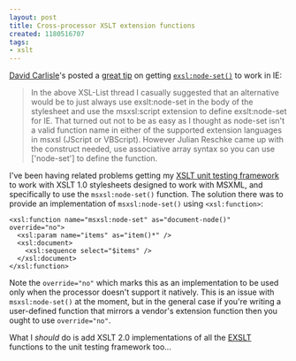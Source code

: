```yaml
---
layout: post
title: Cross-processor XSLT extension functions
created: 1180516707
tags:
- xslt
---
```

[David Carlisle][1]'s posted a [great tip][2] on getting [`exsl:node-set()`][3] to work in IE:

>In the above XSL-List thread I casually suggested that an alternative would be to just always use exslt:node-set in the body of the stylesheet and use the msxsl:script extension to define exslt:node-set for IE. That turned out not to be as easy as I thought as node-set isn't a valid function name in either of the supported extension languages in msxsl (JScript or VBScript). However Julian Reschke came up with the construct needed, use associative array syntax so you can use ['node-set'] to define the function.

[1]: http://dpcarlisle.blogspot.com/ "David Carlisle's Blog"
[2]: http://dpcarlisle.blogspot.com/2007/05/exslt-node-set-function.html "The EXSLT node-set function"
[3]: http://www.exslt.org/exsl/functions/node-set/index.html "exsl:node-set()"

<!--break--> 

I've been having related problems getting my [XSLT unit testing framework][4] to work with XSLT 1.0 stylesheets designed to work with MSXML, and specifically to use the `msxsl:node-set()` function. The solution there was to provide an implementation of `msxsl:node-set()` using `<xsl:function>`:

    <xsl:function name="msxsl:node-set" as="document-node()" override="no">
      <xsl:param name="items" as="item()*" />
      <xsl:document>
        <xsl:sequence select="$items" />
      </xsl:document>
    </xsl:function>

Note the `override="no"` which marks this as an implementation to be used only when the processor doesn't support it natively. This is an issue with `msxsl:node-set()` at the moment, but in the general case if you're writing a user-defined function that mirrors a vendor's extension function then you ought to use `override="no"`.

What I *should* do is add XSLT 2.0 implementations of all the [EXSLT][5] functions to the unit testing framework too...

[4]: http://www.jenitennison.com/xslt/utilities/unit-testing/ "Jeni's XSLT Unit Testing Framework"
[5]: http://www.exslt.org/ "EXSLT"
